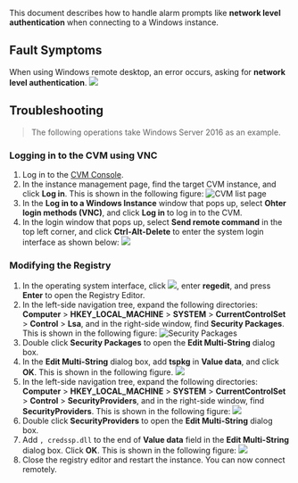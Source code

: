 This document describes how to handle alarm prompts like **network level authentication** when connecting to a Windows instance.

## Fault Symptoms
When using Windows remote desktop, an error occurs, asking for **network level authentication**.
![](https://main.qcloudimg.com/raw/409b3259fa13220e8cde0790aa87488b.jpg)

## Troubleshooting

> The following operations take Windows Server 2016 as an example.
>

### Logging in to the CVM using VNC
1. Log in to the [CVM Console](https://console.cloud.tencent.com/cvm/index).
2. In the instance management page, find the target CVM instance, and click **Log in**. This is shown in the following figure:
![CVM list page](https://main.qcloudimg.com/raw/d9ccf04da21f4ac86d624742c87d5628.png)
3. In the **Log in to a Windows Instance** window that pops up, select **Ohter login methods (VNC)**, and click **Log in** to log in to the CVM.
4. In the login window that pops up, select **Send remote command** in the top left corner, and click **Ctrl-Alt-Delete** to enter the system login interface as shown below:
![](https://main.qcloudimg.com/raw/5064251ea86085326e86884a1c13ef6b.png)

### Modifying the Registry

1. In the operating system interface, click <img src="https://main.qcloudimg.com/raw/330624bafb194914948c8ebd9e47334d.png" style="margin: 0;"></img>, enter **regedit**, and press **Enter** to open the Registry Editor.
2. In the left-side navigation tree, expand the following directories: **Computer** > **HKEY_LOCAL_MACHINE** > **SYSTEM** > **CurrentControlSet** > **Control** > **Lsa**, and in the right-side window, find **Security Packages**. This is shown in the following figure:
![Security Packages](https://main.qcloudimg.com/raw/db037b5131ff44af72b560fbac4931e1.png)
3. Double click **Security Packages** to open the **Edit Multi-String** dialog box.
4. In the **Edit Multi-String** dialog box, add **tspkg** in **Value data**, and click **OK**. This is shown in the following figure.
![](https://main.qcloudimg.com/raw/cca2bce345b48569d45fd391ee65bc51.png)
5. In the left-side navigation tree, expand the following directories: **Computer** > **HKEY_LOCAL_MACHINE** > **SYSTEM** > **CurrentControlSet** > **Control** > **SecurityProviders**, and in the right-side window, find **SecurityProviders**. This is shown in the following figure:
![](https://main.qcloudimg.com/raw/14e84c77ae1d1d3c5bc2ab091543a957.png)
6. Double click **SecurityProviders** to open the **Edit Multi-String** dialog box.
7. Add `, credssp.dll` to the end of **Value data** field in the **Edit Multi-String** dialog box. Click **OK**. This is shown in the following figure:
![](https://main.qcloudimg.com/raw/34b98c226c359b070e2f03c2ff1c6e42.png)
8. Close the registry editor and restart the instance. You can now connect remotely.

